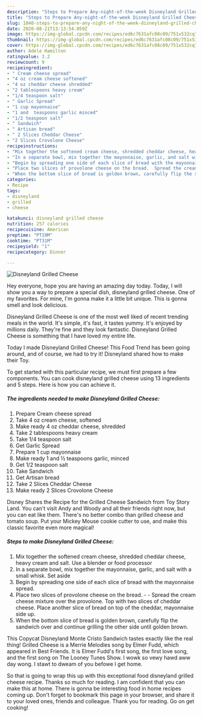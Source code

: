 ```yaml
---
description: "Steps to Prepare Any-night-of-the-week Disneyland Grilled Cheese"
title: "Steps to Prepare Any-night-of-the-week Disneyland Grilled Cheese"
slug: 1840-steps-to-prepare-any-night-of-the-week-disneyland-grilled-cheese
date: 2020-08-21T13:13:54.059Z
image: https://img-global.cpcdn.com/recipes/ed6c7631afc08c09/751x532cq70/disneyland-grilled-cheese-recipe-main-photo.jpg
thumbnail: https://img-global.cpcdn.com/recipes/ed6c7631afc08c09/751x532cq70/disneyland-grilled-cheese-recipe-main-photo.jpg
cover: https://img-global.cpcdn.com/recipes/ed6c7631afc08c09/751x532cq70/disneyland-grilled-cheese-recipe-main-photo.jpg
author: Adele Hamilton
ratingvalue: 3.2
reviewcount: 9
recipeingredient:
- " Cream cheese spread"
- "4 oz cream cheese softened"
- "4 oz cheddar cheese shredded"
- "2 tablespoons heavy cream"
- "1/4 teaspoon salt"
- " Garlic Spread"
- "1 cup mayonnaise"
- "1 and  teaspoons garlic minced"
- "1/2 teaspoon salt"
- " Sandwich"
- " Artisan bread"
- " 2 Slices Cheddar Cheese"
- "2 Slices Crovolone Cheese"
recipeinstructions:
- "Mix together the softened cream cheese, shredded cheddar cheese, heavy cream and salt. Use a blender or food processor"
- "In a separate bowl, mix together the mayonnaise, garlic, and salt with a small whisk. Set aside"
- "Begin by spreading one side of each slice of bread with the mayonnaise spread."
- "Place two slices of provolone cheese on the bread.  Spread the cream cheese mixture over the provolone. Top with two slices of cheddar cheese. Place another slice of bread on top of the cheddar, mayonnaise side up."
- "When the bottom slice of bread is golden brown, carefully flip the sandwich over and continue grilling the other side until golden brown."
categories:
- Recipe
tags:
- disneyland
- grilled
- cheese

katakunci: disneyland grilled cheese 
nutrition: 257 calories
recipecuisine: American
preptime: "PT19M"
cooktime: "PT31M"
recipeyield: "1"
recipecategory: Dinner

---
```



![Disneyland Grilled Cheese](https://img-global.cpcdn.com/recipes/ed6c7631afc08c09/751x532cq70/disneyland-grilled-cheese-recipe-main-photo.jpg)

Hey everyone, hope you are having an amazing day today. Today, I will show you a way to prepare a special dish, disneyland grilled cheese. One of my favorites. For mine, I'm gonna make it a little bit unique. This is gonna smell and look delicious.

Disneyland Grilled Cheese is one of the most well liked of recent trending meals in the world. It's simple, it's fast, it tastes yummy. It's enjoyed by millions daily. They're fine and they look fantastic. Disneyland Grilled Cheese is something that I have loved my entire life.

Today I made Disneyland Grilled Cheese! This Food Trend has been going around, and of course, we had to try it! Disneyland shared how to make their Toy.


To get started with this particular recipe, we must first prepare a few components. You can cook disneyland grilled cheese using 13 ingredients and 5 steps. Here is how you can achieve it.

<!--inarticleads1-->

##### The ingredients needed to make Disneyland Grilled Cheese:

1. Prepare  Cream cheese spread
1. Take 4 oz cream cheese, softened
1. Make ready 4 oz cheddar cheese, shredded
1. Take 2 tablespoons heavy cream
1. Take 1/4 teaspoon salt
1. Get  Garlic Spread
1. Prepare 1 cup mayonnaise
1. Make ready 1 and ½ teaspoons garlic, minced
1. Get 1/2 teaspoon salt
1. Take  Sandwich
1. Get  Artisan bread
1. Take  2 Slices Cheddar Cheese
1. Make ready 2 Slices Crovolone Cheese


Disney Shares the Recipe for the Grilled Cheese Sandwich from Toy Story Land. You can&#39;t visit Andy and Woody and all their friends right now, but you can eat like them. There&#39;s no better combo than grilled cheese and tomato soup. Put your Mickey Mouse cookie cutter to use, and make this classic favorite even more magical! 

<!--inarticleads2-->

##### Steps to make Disneyland Grilled Cheese:

1. Mix together the softened cream cheese, shredded cheddar cheese, heavy cream and salt. Use a blender or food processor
1. In a separate bowl, mix together the mayonnaise, garlic, and salt with a small whisk. Set aside
1. Begin by spreading one side of each slice of bread with the mayonnaise spread.
1. Place two slices of provolone cheese on the bread. -  - Spread the cream cheese mixture over the provolone. Top with two slices of cheddar cheese. Place another slice of bread on top of the cheddar, mayonnaise side up.
1. When the bottom slice of bread is golden brown, carefully flip the sandwich over and continue grilling the other side until golden brown.


This Copycat Disneyland Monte Cristo Sandwich tastes exactly like the real thing! Grilled Cheese is a Merrie Melodies song by Elmer Fudd, which appeared in Best Friends. It is Elmer Fudd&#39;s first song, the first love song, and the first song on The Looney Tunes Show. I wowk so vewy hawd aww day wong. I stawt to dweam of you befowe I get home. 

So that is going to wrap this up with this exceptional food disneyland grilled cheese recipe. Thanks so much for reading. I am confident that you can make this at home. There is gonna be interesting food in home recipes coming up. Don't forget to bookmark this page in your browser, and share it to your loved ones, friends and colleague. Thank you for reading. Go on get cooking!
